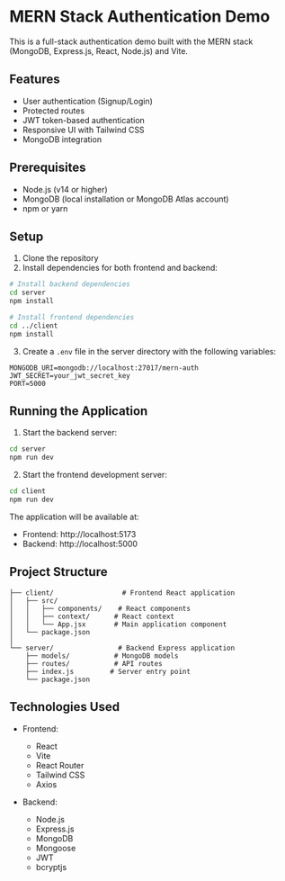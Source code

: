 # MERN Stack Authentication Demo

This is a full-stack authentication demo built with the MERN stack (MongoDB, Express.js, React, Node.js) and Vite.

## Features

- User authentication (Signup/Login)
- Protected routes
- JWT token-based authentication
- Responsive UI with Tailwind CSS
- MongoDB integration

## Prerequisites

- Node.js (v14 or higher)
- MongoDB (local installation or MongoDB Atlas account)
- npm or yarn

## Setup

1. Clone the repository
2. Install dependencies for both frontend and backend:

```bash
# Install backend dependencies
cd server
npm install

# Install frontend dependencies
cd ../client
npm install
```

3. Create a `.env` file in the server directory with the following variables:

```
MONGODB_URI=mongodb://localhost:27017/mern-auth
JWT_SECRET=your_jwt_secret_key
PORT=5000
```

## Running the Application

1. Start the backend server:

```bash
cd server
npm run dev
```

2. Start the frontend development server:

```bash
cd client
npm run dev
```

The application will be available at:
- Frontend: http://localhost:5173
- Backend: http://localhost:5000

## Project Structure

```
├── client/                 # Frontend React application
│   ├── src/
│   │   ├── components/    # React components
│   │   ├── context/      # React context
│   │   └── App.jsx       # Main application component
│   └── package.json
│
└── server/                # Backend Express application
    ├── models/           # MongoDB models
    ├── routes/           # API routes
    ├── index.js         # Server entry point
    └── package.json
```

## Technologies Used

- Frontend:
  - React
  - Vite
  - React Router
  - Tailwind CSS
  - Axios

- Backend:
  - Node.js
  - Express.js
  - MongoDB
  - Mongoose
  - JWT
  - bcryptjs 